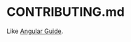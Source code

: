 # CONTRIBUTING.md

Like [Angular Guide](https://github.com/angular/angular/blob/main/CONTRIBUTING.md).
